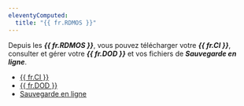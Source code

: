```yaml
---
eleventyComputed:
  title: "{{ fr.RDMOS }}"
---
```

Depuis les ***{{ fr.RDMOS }}***, vous pouvez télécharger votre ***{{ fr.CI }}***, consulter et gérer votre ***{{ fr.DOD }}*** et vos fichiers de ***Sauvegarde en ligne***.

* [{{ fr.CI }}](/fr/cloud/rdm-online-services/custom-installer/)
* [{{ fr.DOD }}](/fr/cloud/rdm-online-services/online-drive/)
* [Sauvegarde en ligne](/fr/cloud/rdm-online-services/online-backup/)
